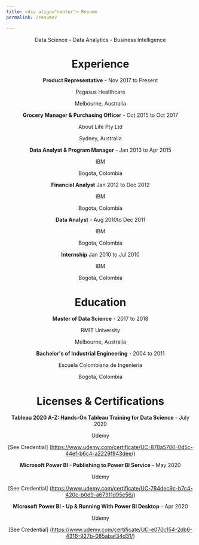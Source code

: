```yaml
---
title: <div align="center"> Resume
permalink: /resume/

---
```

<div align="center"> Data Science - Data Analytics - Business Intelligence

# Experience
**Product Representative** - Nov 2017 to Present

Pegasus Healthcare

Melbourne, Australia


**Grocery Manager & Purchasing Officer**  - Oct 2015 to Oct 2017

About Life Pty Ltd

Sydney, Australia


**Data Analyst & Program Manager** - Jan 2013 to Apr 2015

IBM

Bogota, Colombia


**Financial Analyst** Jan 2012 to Dec 2012

IBM

Bogota, Colombia


**Data Analyst** - Aug 2010to Dec 2011

IBM

Bogota, Colombia


**Internship** Jan 2010 to Jul 2010

IBM

Bogota, Colombia


# Education
**Master of Data Science** - 2017 to 2018

RMIT University

Melbourne, Australia


**Bachelor's of Industrial Engineering** - 2004 to 2011

Escuela Colombiana de Ingenieria

Bogota, Colombia


# Licenses & Certifications
**Tableau 2020 A-Z: Hands-On Tableau Training for Data Science** - July 2020

Udemy

[See Credential] (https://www.udemy.com/certificate/UC-878a5780-0d5c-44ef-b6c4-a2229f943dee/)


**Microsoft Power BI - Publishing to Power BI Service** - May 2020

Udemy

[See Credential] (https://www.udemy.com/certificate/UC-784dec9c-b7c4-420c-b0d9-a67311d95e56/)


**Microsoft Power BI - Up & Running With Power BI Desktop** - Apr 2020

Udemy

[See Credential] (https://www.udemy.com/certificate/UC-e070c154-2db6-4316-927b-085abaf34d31/)

